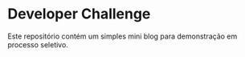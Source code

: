 # Developer Challenge

Este repositório contém um simples mini blog para demonstração em processo seletivo.
